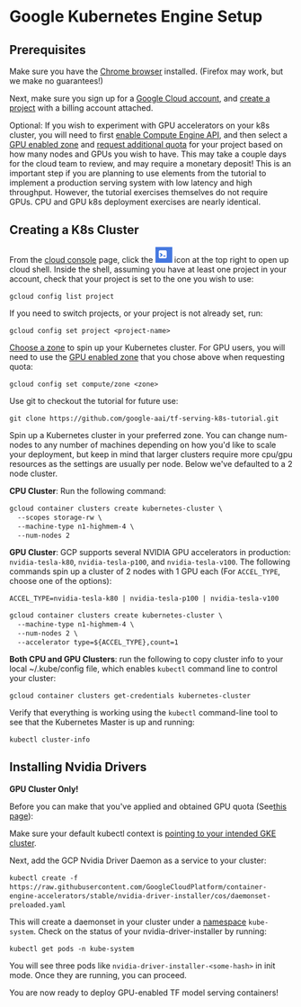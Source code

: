 # Google Kubernetes Engine Setup

## Prerequisites

Make sure you have the [Chrome browser](https://www.google.com/chrome/)
installed. (Firefox may work, but we make no guarantees!)

Next, make sure you sign up for a
[Google Cloud account](https://cloud.google.com/), and 
[create a project](https://cloud.google.com/resource-manager/docs/creating-managing-projects)
with a billing account attached.

Optional: If you wish to experiment with GPU accelerators on your k8s cluster,
you will need to first
[enable Compute Engine API](https://console.cloud.google.com/compute/instances),
and then select a [GPU enabled zone](https://cloud.google.com/compute/docs/gpus/)
and [request additional quota](https://console.cloud.google.com/iam-admin/quotas)
for your project based on how many nodes and GPUs you wish to have. This may
take a couple days for the cloud team to review, and may require a monetary
deposit! This is an important step if you are planning to use elements from the
tutorial to implement a production serving system with low latency and high
throughput. However, the tutorial exercises themselves do not require GPUs. CPU
and GPU k8s deployment exercises are nearly identical.

## Creating a K8s Cluster

From the [cloud console](console.cloud.google.com) page, click the
![cloud shell](./img/gcp_shell.png) icon at the top right to open up cloud
shell. Inside the shell, assuming you have at least one project in your account,
check that your project is set to the one you wish to use:

```
gcloud config list project
```

If you need to switch projects, or your project is not already set, run:

```
gcloud config set project <project-name>
```

[Choose a zone](https://cloud.google.com/compute/docs/gpus/) to spin up your
Kubernetes cluster. For GPU users, you will need to use the
[GPU enabled zone](https://cloud.google.com/compute/docs/gpus/) that you chose
above when requesting quota:

```
gcloud config set compute/zone <zone>
```

Use git to checkout the tutorial for future use:

```
git clone https://github.com/google-aai/tf-serving-k8s-tutorial.git
```

Spin up a Kubernetes cluster in your preferred zone. You can change num-nodes to
any number of machines depending on how you'd like to scale your deployment, but
keep in mind that larger clusters require more cpu/gpu resources as the settings
are usually per node. Below we've defaulted to a 2 node cluster.

**CPU Cluster**: Run the following command:

```
gcloud container clusters create kubernetes-cluster \
  --scopes storage-rw \
  --machine-type n1-highmem-4 \
  --num-nodes 2
```

**GPU Cluster**: GCP supports several NVIDIA GPU accelerators in production:
`nvidia-tesla-k80`, `nvidia-tesla-p100`, and `nvidia-tesla-v100`. The
following commands spin up a cluster of 2 nodes with 1 GPU each (For
`ACCEL_TYPE`, choose one of the options):

```
ACCEL_TYPE=nvidia-tesla-k80 | nvidia-tesla-p100 | nvidia-tesla-v100
```

```
gcloud container clusters create kubernetes-cluster \
  --machine-type n1-highmem-4 \
  --num-nodes 2 \
  --accelerator type=${ACCEL_TYPE},count=1
```

**Both CPU and GPU Clusters**: run the following to copy cluster info to your
local ~/.kube/config file, which enables `kubectl` command line to control
your cluster:

```
gcloud container clusters get-credentials kubernetes-cluster
```

Verify that everything is working using the `kubectl` command-line tool to see
that the Kubernetes Master is up and running: 

```
kubectl cluster-info
```

## Installing Nvidia Drivers

**GPU Cluster Only!**

Before you can make that you've applied and obtained GPU quota
(See[this page](https://cloud.google.com/kubernetes-engine/docs/concepts/gpus)):

Make sure your default kubectl context is
[pointing to your intended GKE cluster](KUBECTL_BASICS.md).

Next, add the GCP Nvidia Driver Daemon as a service to your cluster:
```
kubectl create -f https://raw.githubusercontent.com/GoogleCloudPlatform/container-engine-accelerators/stable/nvidia-driver-installer/cos/daemonset-preloaded.yaml
```

This will create a daemonset in your cluster under a
[namespace](https://kubernetes.io/docs/concepts/overview/working-with-objects/namespaces/) 
`kube-system`. Check on the status of your nvidia-driver-installer by running:

```
kubectl get pods -n kube-system
```

You will see three pods like `nvidia-driver-installer-<some-hash>` in init
mode. Once they are running, you can proceed.

You are now ready to deploy GPU-enabled TF model serving containers!

